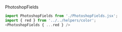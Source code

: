 PhotoshopFields
```js
import PhotoshopFields from './PhotoshopFields.jsx';
import { red } from '../../helpers/color';
<PhotoshopFields { ...red } />
```